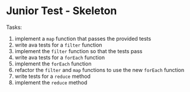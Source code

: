 # Junior Test - Skeleton

Tasks:

1. implement a `map` function that passes the provided tests
2. write ava tests for a `filter` function
3. implement the `filter` function so that the tests pass
4. write ava tests for a `forEach` function
5. implement the `forEach` function
6. refactor the `filter` and `map` functions to use the new `forEach` function
7. write tests for a `reduce` method
8. implement the `reduce` method


